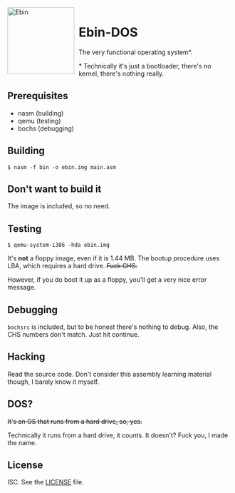 <img width="150" height="150" align="left" style="float: left; margin: 0 10px 0 0;" alt="Ebin" src="https://raw.githubusercontent.com/x-t/ebin-dos/master/spurdo.png">

# Ebin-DOS
The very functional operating system\*.

\* Technically it's just a bootloader, there's no kernel, there's nothing really.

## Prerequisites
* nasm (building)
* qemu (testing)
* bochs (debugging)

## Building
```
$ nasm -f bin -o ebin.img main.asm
```

## Don't want to build it
The image is included, so no need.

## Testing
```
$ qemu-system-i386 -hda ebin.img
```
It's **not** a floppy image, even if it is 1.44 MB. The bootup procedure uses LBA, which requires a hard drive. ~~Fuck CHS.~~

However, if you do boot it up as a floppy, you'll get a very nice error message.

## Debugging
`bochsrc` is included, but to be honest there's nothing to debug. Also, the CHS numbers don't match. Just hit continue.

## Hacking
Read the source code. Don't consider this assembly learning material though, I barely know it myself.

## DOS?
~~It's an OS that runs from a hard drive, so, yes.~~

Technically it runs from a hard drive, it counts. It doesn't? Fuck you, I made the name.

## License
ISC. See the [LICENSE](LICENSE) file.
